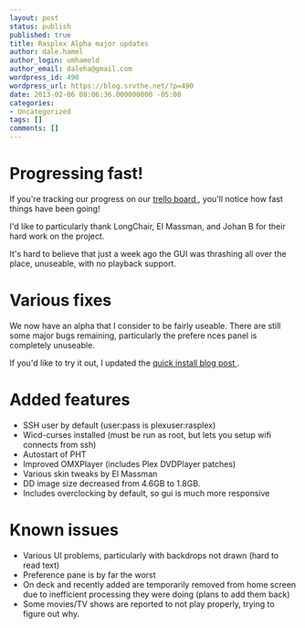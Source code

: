 ```yaml
---
layout: post
status: publish
published: true
title: Rasplex Alpha major updates
author: dale.hamel
author_login: umhameld
author_email: daleha@gmail.com
wordpress_id: 490
wordpress_url: https://blog.srvthe.net/?p=490
date: 2013-02-06 08:06:36.000000000 -05:00
categories:
- Uncategorized
tags: []
comments: []
---
```

<h1>Progressing fast!</h1>
If you're tracking our progress on our <a href="https://trello.com/board/plex-on-raspberry-pi/510c4d34e1d17df66c00092a" >trello board </a>, you'll notice how fast things have been going!

I'd like to particularly thank LongChair, El Massman, and Johan B for their hard work on the project.

It's hard to believe that just a week ago the GUI was thrashing all over the place, unuseable, with no playback support.
<h1>Various fixes</h1>

We now have an alpha that I consider to be fairly useable. There are still some major bugs remaining, particularly the prefere
nces panel is completely unuseable.

If you'd like to try it out, I updated the <a href="https://blog.srvthe.net/archives/474"> quick install blog post </a>.
<h1>Added features</h1>
<ul>
	<li>SSH user by default (user:pass is plexuser:rasplex)</li>
	<li>Wicd-curses installed (must be run as root, but lets you setup wifi connects from ssh)</li>
	<li>Autostart of PHT</li>
	<li>Improved OMXPlayer (includes Plex DVDPlayer patches)</li>
	<li>Various skin tweaks by El Massman</li>
	<li>DD image size decreased from 4.6GB to 1.8GB.</li>
	<li>Includes overclocking by default, so gui is much more responsive</li>
</ul>
<h1>Known issues</h1>
<ul>
	<li>Various UI problems, particularly with backdrops not drawn (hard to read text)</li>
	<li>Preference pane is by far the worst</li>
	<li>On deck and recently added are temporarily removed from home screen due to inefficient processing they were doing (plans to add them back)</li>
	<li>Some movies/TV shows are reported to not play properly, trying to figure out why.</li>
</ul>
